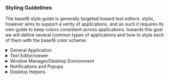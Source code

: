 ### Styling Guidelines
The base16 style guide is generally targeted toward text editors. stylix, however aims to support a verity of applications, and as such it requires its own guide to keep colors consistent across applications. 
towards this goal we will define several common types of applications and how to style each of them with the base16 color scheme.

<details>
<summary>General Application</summary>
General applications are applications that do not fit into the mold of any of the applications below, this is the scheme you should default to if you are unsure. examples include zathura and sxiv.
<br>
- **base00** - Default Background
- **base01** - TODO
- **base02** - TODO
- **base03** - TODO
- **base04** - TODO
- **base05** - Default Text Color
- **base06** - TODO
- **base07** - TODO
- **base08** - TODO
- **base09** - TODO
- **base0A** - TODO
- **base0B** - TODO
- **base0C** - TODO
- **base0D** - TODO
- **base0E** - TODO
- **base0F** - TODO
</details>

<details>
<summary>Text Editor/viewer</summary>
text editors and viewers are any application that can view and/or edit program source code. examples include vim, helix, and bat.
<br>
- **base00** - Default Background
- **base01** - Lighter Background (Used for status bars, line number and folding marks)
- **base02** - Selection Background
- **base03** - Comments, Invisibles, Line Highlighting
- **base04** - Dark Foreground (Used for status bars)
- **base05** - Default Foreground, Caret, Delimiters, Operators
- **base06** - Light Foreground (Not often used)
- **base07** - Light Background (Not often used)
- **base08** - Variables, XML Tags, Markup Link Text, Markup Lists, Diff Deleted
- **base09** - Integers, Boolean, Constants, XML Attributes, Markup Link Url
- **base0A** - Classes, Markup Bold, Search Text Background
- **base0B** - Strings, Inherited Class, Markup Code, Diff Inserted
- **base0C** - Support, Regular Expressions, Escape Characters, Markup Quotes
- **base0D** - Functions, Methods, Attribute IDs, Headings
- **base0E** - Keywords, Storage, Selector, Markup Italic, Diff Changed
- **base0F** - Deprecated, Opening/Closing Embedded Language Tags, e.g. `<?php ?>`
</details>

<details>
<summary>Window Manager/Desktop Environment</summary>
Window Managers and Desktop Environments are the system used to manage windows. this does not include applications bundled with Desktop Enviornments like file managers, these would be included under the general application category. examples include sway, gnome, kde, and i3.
<br>
- **base00** - Default background when wallpaper is not set
- **base01** - TODO
- **base02** - TODO
- **base03** - Unfocused window border
- **base04** - TODO
- **base05** - Default Text Color
- **base06** - TODO
- **base07** - TODO
- **base08** - Color of urgent windows
- **base09** - TODO
- **base0A** - Focused window border
- **base0B** - TODO
- **base0C** - TODO
- **base0D** - TODO
- **base0E** - TODO
- **base0F** - TODO
</details>

<details>
<summary>Notifications and Popups</summary>
Notifications and popups are any application overlay intended to be displayed over other applications. examples include the mako notification daemon and avizo.
<br>
- **base00** - Default Background Color
- **base01** - TODO
- **base02** - Progress/Percentage Bar Color
- **base03** - TODO
- **base04** - TODO
- **base05** - Default Text Color
- **base06** - TODO
- **base07** - TODO
- **base08** - High Urgency Text Color
- **base09** - TODO
- **base0A** - Low Urgency Text Color
- **base0B** - TODO
- **base0C** - TODO
- **base0D** - Border Color
- **base0E** - TODO
- **base0F** - TODO
</details>

<details>
<summary>Desktop Helpers</summary>
Applications that fall under this groups are applications that complement the window management facilities of whatever window manager the user is using. examples of this include waybar and polybar.
<br>
- **base00** - Default Background Color
- **base01** - TODO
- **base02** - TODO
- **base03** - TODO
- **base04** - TODO
- **base05** - Default Text Color
- **base06** - TODO
- **base07** - TODO
- **base08** - TODO
- **base09** - TODO
- **base0A** - TODO
- **base0B** - TODO
- **base0C** - TODO
- **base0D** - TODO
- **base0E** - TODO
- **base0F** - TODO
</details>
